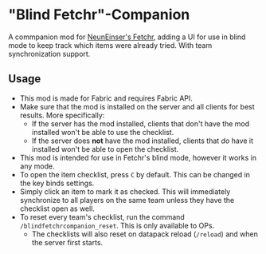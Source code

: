 # "Blind Fetchr"-Companion

A commpanion mod for [NeunEinser's Fetchr](https://github.com/NeunEinser/bingo/), adding a UI for use in blind mode to keep track which items were already tried. With team synchronization support.

## Usage

- This mod is made for Fabric and requires Fabric API.
- Make sure that the mod is installed on the server and all clients for best results. More specifically:
	- If the server has the mod installed, clients that don't have the mod installed won't be able to use the checklist.
	- If the server does **not** have the mod installed, clients that *do* have it installed won't be able to open the checklist.
- This mod is intended for use in Fetchr's blind mode, however it works in any mode.
- To open the item checklist, press `C` by default. This can be changed in the key binds settings.
- Simply click an item to mark it as checked. This will immediately synchronize to all players on the same team unless they have the checklist open as well.
- To reset every team's checklist, run the command `/blindfetchrcompanion_reset`. This is only available to OPs.
	- The checklists will also reset on datapack reload (`/reload`) and when the server first starts.